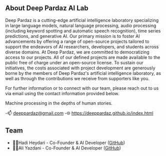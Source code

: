 ## About Deep Pardaz AI Lab

Deep Pardaz is a cutting-edge artificial intelligence laboratory specializing in large language models, natural language processing, audio processing (including keyword spotting and automatic speech recognition), time series predictions, and generative AI. Our primary mission is to foster AI advancements by offering a range of open-source projects tailored to support the endeavors of AI researchers, developers, and students across diverse domains. At Deep Pardaz, we are committed to democratizing access to our projects. All of our defined projects are made available to the public free of charge under an open-source license. To sustain our initiatives, the costs associated with project development are generously borne by the members of Deep Pardaz's artificial intelligence laboratory, as well as through the contributions we receive from supporters like you.

For further information or to connect with our team, please reach out to us via email using the contact information provided below.

Machine processing in the depths of human stories.

-📫 deeppardaz@gmail.com
-🌐 https://deeppardaz.github.io/index.html

## Team

- 🧑‍💻Hadi Heydari - Co-Founder & AI Developer ([GitHub](https://github.com/Haadini))
- 🧑‍💻Ali Yazdani - Co-Founder & AI Developer ([GitHub](https://github.com/aliyzd95))
<!--

**Here are some ideas to get you started:**

🙋‍♀️ A short introduction - what is your organization all about?
🌈 Contribution guidelines - how can the community get involved?
👩‍💻 Useful resources - where can the community find your docs? Is there anything else the community should know?
🍿 Fun facts - what does your team eat for breakfast?
🧙 Remember, you can do mighty things with the power of [Markdown](https://docs.github.com/github/writing-on-github/getting-started-with-writing-and-formatting-on-github/basic-writing-and-formatting-syntax)
-->

